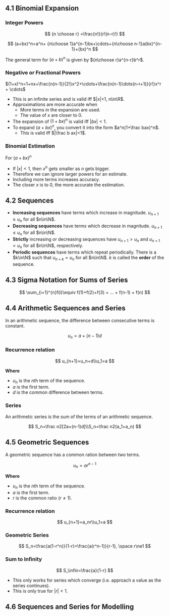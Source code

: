 ## 4.1 Binomial Expansion

### Integer Powers

$$
{n \choose r} =\frac{n!}{r!(n-r)!}
$$

$$
(a+bx)^n=a^n+ {n\choose 1}a^{n-1}bx+\cdots+{n\choose n-1}a(bx)^{n-1}+(bx)^n
$$

The general term for $(a+b)^n$ is given by ${n\choose r}a^{n-r}b^r$.

### Negative or Fractional Powers

$(1+x)^n=1+nx+\frac{n(n-1)}{2!}x^2+\cdots+\frac{n(n-1)\dots(n-r+1)}{r!}x^r + \cdots$

* This is an infinite series and is valid iff $|x|<1, n\in\R$.
* Approximations are more accurate when
    * More terms in the expansion are used.
    * The value of $x$ are closer to 0.
* The expansion of $(1+bx)^n$ is valid iff $|bx|<1$.
* To expand $(a+bx)^n$, you convert it into the form $a^n(1+\frac bax)^n$.
    * This is valid iff $|\frac b ax|<1$.

### Binomial Estimation

For $(a+bx)^n$

* If $|x|<1$, then $x^n$ gets smaller as $n$ gets bigger.
* Therefore we can ignore larger powers for an estimate.
* Including more terms increases accuracy.
* The closer $x$ is to $0$, the more accurate the estimation.

## 4.2 Sequences

* **Increasing sequences** have terms which increase in magnitude. $u_{n+1}\ge u_n$ for all $n\in\N$.
* **Decreasing sequences** have terms which decrease in magnitude. $u_{n+1}\le u_n$ for all $n\in\N$.
* **Strictly** increasing or decreasing sequences have $u_{n+1}>u_n$ and $u_{n+1}<u_n$ for all $n\in\N$, respectively.
* **Periodic sequences** have terms which repeat periodically. There is a $k\in\N$ such that $u_{n+k}=u_n$ for all $n\in\N$. $k$ is called the **order** of the sequence.

## 4.3 Sigma Notation for Sums of Series

$$
\sum_{i=1}^{n}f(i)\equiv f(1)+f(2)+f(3) + ... + f(n-1) + f(n)
$$

## 4.4 Arithmetic Sequences and Series

In an arithmetic sequence, the difference between consecutive terms is constant.

$$
u_n=a +(n-1)d
$$

### Recurrence relation

$$
u_{n+1}=u_n+d\\u_1=a
$$

**Where**

* $u_n$ is the $n$th term of the sequence.
* $a$ is the first term.
* $d$ is the common difference between terms.

### Series

An arithmetic series is the sum of the terms of an arithmetic sequence.

$$
S_n=\frac n2[2a+(n-1)d]\\S_n=\frac n2(a_1+a_n)
$$

## 4.5 Geometric Sequences

A geometric sequence has a common ration between two terms.

$$
u_n=ar^{n-1}
$$

**Where**

* $u_n$ is the $n$th term of the sequence.
* $a$ is the first term.
* $r$ is the common ratio ($r\ne1$).

### Recurrence relation

$$
u_{n+1}=a_nr\\u_1=a
$$

### Geometric Series

$$
S_n=\frac{a(1-r^n)}{1-r}=\frac{a(r^n-1)}{r-1}, \space r\ne1
$$

### Sum to Infinity

$$
S_\infin=\frac{a}{1-r}
$$

* This only works for series which converge (i.e. approach a value as the series continues).
* This is only true for $|r| < 1$.

## 4.6 Sequences and Series for Modelling
